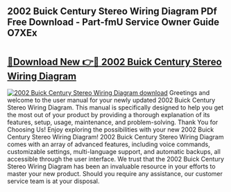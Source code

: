## 2002 Buick Century Stereo Wiring Diagram PDf Free Download - Part-fmU Service Owner Guide O7XEx

# <h2><a href="http://dfp8gdo.blite.top/?on=2002+Buick+Century+Stereo+Wiring+Diagram">🔗Download New 👉🔴 2002 Buick Century Stereo Wiring Diagram</a></h2>

[![2002 Buick Century Stereo Wiring Diagram download](https://i.imgur.com/lujVjoI.png)](http://dfp8gdo.blite.top/?on=2002+Buick+Century+Stereo+Wiring+Diagram)
Greetings and welcome to the user manual for your newly updated 2002 Buick Century Stereo Wiring Diagram. This manual is specifically designed to help you get the most out of your product by providing a thorough explanation of its features, setup, usage, maintenance, and problem-solving. Thank You for Choosing Us! Enjoy exploring the possibilities with your new 2002 Buick Century Stereo Wiring Diagram! 2002 Buick Century Stereo Wiring Diagram comes with an array of advanced features, including voice commands, customizable settings, multi-language support, and automatic backups, all accessible through the user interface. We trust that the 2002 Buick Century Stereo Wiring Diagram has been an invaluable resource in your efforts to master your new product. Should you require any assistance, our customer service team is at your disposal.
